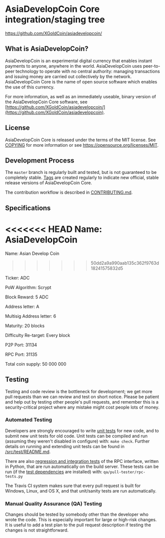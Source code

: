 AsiaDevelopCoin Core integration/staging tree
=====================================

https://github.com/XGoldCoin/asiadevelopcoin/

What is AsiaDevelopCoin?
-------------------

AsiaDevelopCoin is an experimental digital currency that enables instant payments to
anyone, anywhere in the world. AsiaDevelopCoin uses peer-to-peer technology to operate
with no central authority: managing transactions and issuing money are carried
out collectively by the network. AsiaDevelopCoin Core is the name of open source
software which enables the use of this currency.

For more information, as well as an immediately useable, binary version of
the AsiaDevelopCoin Core software, see [https://github.com/XGoldCoin/asiadevelopcoin/](https://github.com/XGoldCoin/asiadevelopcoin).

License
-------

AsiaDevelopCoin Core is released under the terms of the MIT license. See [COPYING](COPYING) for more
information or see https://opensource.org/licenses/MIT.

Development Process
-------------------

The `master` branch is regularly built and tested, but is not guaranteed to be
completely stable. [Tags](https://github.com/XGoldCoin/asiadevelopcoin/tags) are created
regularly to indicate new official, stable release versions of AsiaDevelopCoin Core.

The contribution workflow is described in [CONTRIBUTING.md](CONTRIBUTING.md).



Specifications
--------------

<<<<<<< HEAD
Name: AsiaDevelopCoin
=======
Name: Asian Develop Coin
>>>>>>> 50dd2a9a990aab135c362f9763d18241575832d5

Ticker: ADC

PoW Algorithm: Scrypt

Block Reward: 5 ADC

Address letter: A

Multisig Address letter: 6

Maturity: 20 blocks

Difficulty Re-target: Every block

P2P Port: 31134

RPC Port: 31135

Total coin supply: 50 000 000



Testing
-------

Testing and code review is the bottleneck for development; we get more pull
requests than we can review and test on short notice. Please be patient and help out by testing
other people's pull requests, and remember this is a security-critical project where any mistake might cost people
lots of money.

### Automated Testing

Developers are strongly encouraged to write [unit tests](src/test/README.md) for new code, and to
submit new unit tests for old code. Unit tests can be compiled and run
(assuming they weren't disabled in configure) with: `make check`. Further details on running
and extending unit tests can be found in [/src/test/README.md](/src/test/README.md).

There are also [regression and integration tests](/qa) of the RPC interface, written
in Python, that are run automatically on the build server.
These tests can be run (if the [test dependencies](/qa) are installed) with: `qa/pull-tester/rpc-tests.py`

The Travis CI system makes sure that every pull request is built for Windows, Linux, and OS X, and that unit/sanity tests are run automatically.

### Manual Quality Assurance (QA) Testing

Changes should be tested by somebody other than the developer who wrote the
code. This is especially important for large or high-risk changes. It is useful
to add a test plan to the pull request description if testing the changes is
not straightforward.

